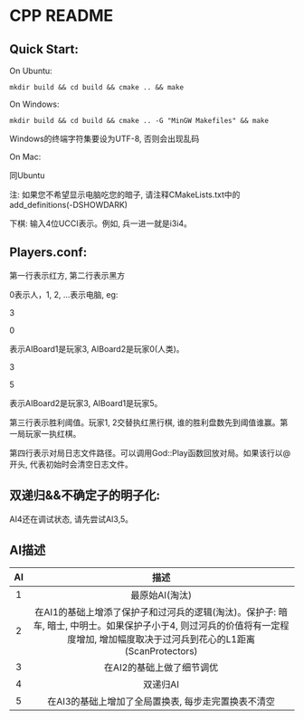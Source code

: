 # CPP README

## Quick Start:

On Ubuntu:

`mkdir build && cd build && cmake .. && make`

On Windows:

`mkdir build && cd build && cmake .. -G "MinGW Makefiles" && make`

Windows的终端字符集要设为UTF-8, 否则会出现乱码

On Mac:

同Ubuntu


注: 如果您不希望显示电脑吃您的暗子, 请注释CMakeLists.txt中的add_definitions(-DSHOWDARK)

下棋: 输入4位UCCI表示。例如, 兵一进一就是i3i4。

## Players.conf:

第一行表示红方, 第二行表示黑方

0表示人，1, 2, ...表示电脑, eg:

3

0

表示AIBoard1是玩家3, AIBoard2是玩家0(人类)。

3

5

表示AIBoard2是玩家3,  AIBoard1是玩家5。

第三行表示胜利阈值。玩家1, 2交替执红黑行棋, 谁的胜利盘数先到阈值谁赢。第一局玩家一执红棋。

第四行表示对局日志文件路径。可以调用God::Play函数回放对局。如果该行以@开头, 代表初始时会清空日志文件。

## 双递归&&不确定子的明子化:

AI4还在调试状态, 请先尝试AI3,5。

## AI描述

|  AI  |                             描述                             |
| :--: | :----------------------------------------------------------: |
|  1   |                        最原始AI(淘汰)                        |
|  2   | 在AI1的基础上增添了保护子和过河兵的逻辑(淘汰)。保护子: 暗车, 暗士, 中明士。如果保护子小于4, 则过河兵的价值将有一定程度增加, 增加幅度取决于过河兵到花心的L1距离(ScanProtectors) |
|  3   |                  在AI2的基础上做了细节调优                   |
|  4   |                           双递归AI                           |
|  5   |     在AI3的基础上增加了全局置换表, 每步走完置换表不清空      |



